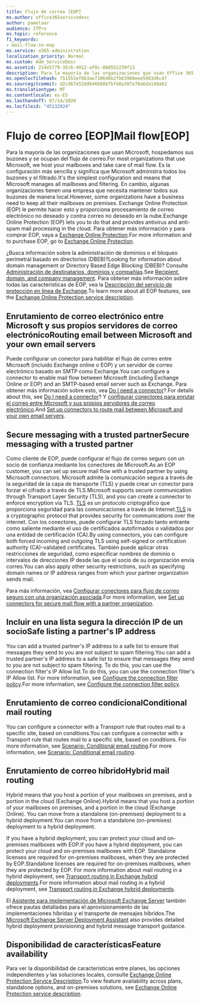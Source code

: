 ```yaml
---
title: Flujo de correo [EOP]
ms.author: office365servicedesc
author: pamelaar
audience: ITPro
ms.topic: reference
f1_keywords:
- mail-flow-in-eop
ms.service: o365-administration
localization_priority: Normal
ms.custom: Adm_ServiceDesc
ms.assetid: 214e5779-35c6-4912-af0c-8b0552239f13
description: Para la mayoría de las organizaciones que usan Office 365, hospedamos sus buzones y nos ocupamos del flujo de correo. Es la configuración más sencilla y significa que Microsoft administra todos los buzones y el filtrado. En cambio, algunas organizaciones tienen una empresa que necesita mantener todos sus buzones de manera local. Exchange Online Protection (EOP) le permite hacer esto y proporciona procesamiento de correo electrónico no deseado y contra correo no deseado en la nube.
ms.openlocfilehash: 751551ef6b3ae710646b2fb63960eee5983d6c47
ms.sourcegitcommit: d2cd67e52dd646b68bfbfd8a387e70a6da140a62
ms.translationtype: MT
ms.contentlocale: es-ES
ms.lasthandoff: 07/14/2020
ms.locfileid: "45132824"
---
```

# <a name="mail-floweop"></a><span data-ttu-id="c9006-106">Flujo de correo [EOP]</span><span class="sxs-lookup"><span data-stu-id="c9006-106">Mail flow[EOP]</span></span>

<span data-ttu-id="c9006-107">Para la mayoría de las organizaciones que usan Microsoft, hospedamos sus buzones y se ocupan del flujo de correo.</span><span class="sxs-lookup"><span data-stu-id="c9006-107">For most organizations that use Microsoft, we host your mailboxes and take care of mail flow.</span></span> <span data-ttu-id="c9006-108">Es la configuración más sencilla y significa que Microsoft administra todos los buzones y el filtrado.</span><span class="sxs-lookup"><span data-stu-id="c9006-108">It's the simplest configuration and means that Microsoft manages all mailboxes and filtering.</span></span> <span data-ttu-id="c9006-109">En cambio, algunas organizaciones tienen una empresa que necesita mantener todos sus buzones de manera local.</span><span class="sxs-lookup"><span data-stu-id="c9006-109">However, some organizations have a business need to keep all their mailboxes on premises.</span></span> <span data-ttu-id="c9006-110">Exchange Online Protection (EOP) le permite hacer esto y proporciona procesamiento de correo electrónico no deseado y contra correo no deseado en la nube.</span><span class="sxs-lookup"><span data-stu-id="c9006-110">Exchange Online Protection (EOP) lets you to do that and provides antivirus and anti-spam mail processing in the cloud.</span></span> <span data-ttu-id="c9006-111">Para obtener más información y para comprar EOP, vaya a [Exchange Online Protection](https://products.office.com/exchange/exchange-email-security-spam-protection).</span><span class="sxs-lookup"><span data-stu-id="c9006-111">For more information and to purchase EOP, go to [Exchange Online Protection](https://products.office.com/exchange/exchange-email-security-spam-protection).</span></span>
  
<span data-ttu-id="c9006-112">¿Busca información sobre la administración de dominios o el bloqueo perimetral basado en directorios (DBEB)?</span><span class="sxs-lookup"><span data-stu-id="c9006-112">Looking for information about domain management or Directory Based Edge Blocking (DBEB)?</span></span> <span data-ttu-id="c9006-113">Consulte [Administración de destinatarios, dominios y compañías](recipient-domain-and-company-management.md).</span><span class="sxs-lookup"><span data-stu-id="c9006-113">See [Recipient, domain, and company management](recipient-domain-and-company-management.md).</span></span> <span data-ttu-id="c9006-114">Para obtener más información sobre todas las características de EOP, vea la [Descripción del servicio de protección en línea de Exchange](exchange-online-protection-service-description.md).</span><span class="sxs-lookup"><span data-stu-id="c9006-114">To learn more about all EOP features, see the [Exchange Online Protection service description](exchange-online-protection-service-description.md).</span></span>
  
## <a name="routing-email-between-microsoft-and-your-own-email-servers"></a><span data-ttu-id="c9006-115">Enrutamiento de correo electrónico entre Microsoft y sus propios servidores de correo electrónico</span><span class="sxs-lookup"><span data-stu-id="c9006-115">Routing email between Microsoft and your own email servers</span></span>

<span data-ttu-id="c9006-116">Puede configurar un conector para habilitar el flujo de correo entre Microsoft (incluido Exchange online o EOP) y un servidor de correo electrónico basado en SMTP como Exchange.</span><span class="sxs-lookup"><span data-stu-id="c9006-116">You can configure a connector to enable mail flow between Microsoft (including Exchange Online or EOP) and an SMTP-based email server such as Exchange.</span></span> <span data-ttu-id="c9006-117">Para obtener más información sobre esto, vea [Do I need a connector](https://docs.microsoft.com/exchange/mail-flow-best-practices/use-connectors-to-configure-mail-flow/do-i-need-to-create-a-connector)?.</span><span class="sxs-lookup"><span data-stu-id="c9006-117">For details about this, see [Do I need a connector](https://docs.microsoft.com/exchange/mail-flow-best-practices/use-connectors-to-configure-mail-flow/do-i-need-to-create-a-connector)?</span></span> <span data-ttu-id="c9006-118">Y [configurar conectores para enrutar el correo entre Microsoft y sus propios servidores de correo electrónico](https://docs.microsoft.com/exchange/mail-flow-best-practices/use-connectors-to-configure-mail-flow/set-up-connectors-to-route-mail).</span><span class="sxs-lookup"><span data-stu-id="c9006-118">And [Set up connectors to route mail between Microsoft and your own email servers](https://docs.microsoft.com/exchange/mail-flow-best-practices/use-connectors-to-configure-mail-flow/set-up-connectors-to-route-mail).</span></span>
  
## <a name="secure-messaging-with-a-trusted-partner"></a><span data-ttu-id="c9006-119">Secure messaging with a trusted partner</span><span class="sxs-lookup"><span data-stu-id="c9006-119">Secure messaging with a trusted partner</span></span>

<span data-ttu-id="c9006-120">Como cliente de EOP, puede configurar el flujo de correo seguro con un socio de confianza mediante los conectores de Microsoft.</span><span class="sxs-lookup"><span data-stu-id="c9006-120">As an EOP customer, you can set up secure mail flow with a trusted partner by using Microsoft connectors.</span></span> <span data-ttu-id="c9006-121">Microsoft admite la comunicación segura a través de la seguridad de la capa de transporte (TLS) y puede crear un conector para forzar el cifrado a través de TLS.</span><span class="sxs-lookup"><span data-stu-id="c9006-121">Microsoft supports secure communication through Transport Layer Security (TLS), and you can create a connector to enforce encryption via TLS.</span></span> <span data-ttu-id="c9006-122">[TLS](https://docs.microsoft.com/microsoft-365/compliance/exchange-online-uses-tls-to-secure-email-connections) es un protocolo criptográfico que proporciona seguridad para las comunicaciones a través de Internet.</span><span class="sxs-lookup"><span data-stu-id="c9006-122">[TLS](https://docs.microsoft.com/microsoft-365/compliance/exchange-online-uses-tls-to-secure-email-connections) is a cryptographic protocol that provides security for communications over the internet.</span></span> <span data-ttu-id="c9006-123">Con los conectores, puede configurar TLS forzado tanto entrante como saliente mediante el uso de certificados autofirmados o validados por una entidad de certificación (CA).</span><span class="sxs-lookup"><span data-stu-id="c9006-123">By using connectors, you can configure both forced incoming and outgoing TLS using self-signed or certification authority (CA)-validated certificates.</span></span> <span data-ttu-id="c9006-124">También puede aplicar otras restricciones de seguridad, como especificar nombres de dominio o intervalos de direcciones IP desde las que el socio de su organización envía correo.</span><span class="sxs-lookup"><span data-stu-id="c9006-124">You can also apply other security restrictions, such as specifying domain names or IP address ranges from which your partner organization sends mail.</span></span> 
  
<span data-ttu-id="c9006-125">Para más información, vea [Configurar conectores para flujo de correo seguro con una organización asociada](https://docs.microsoft.com/exchange/mail-flow-best-practices/use-connectors-to-configure-mail-flow/set-up-connectors-for-secure-mail-flow-with-a-partner).</span><span class="sxs-lookup"><span data-stu-id="c9006-125">For more information, see [Set up connectors for secure mail flow with a partner organization](https://docs.microsoft.com/exchange/mail-flow-best-practices/use-connectors-to-configure-mail-flow/set-up-connectors-for-secure-mail-flow-with-a-partner).</span></span>
  
## <a name="safe-listing-a-partners-ip-address"></a><span data-ttu-id="c9006-126">Incluir en una lista segura la dirección IP de un socio</span><span class="sxs-lookup"><span data-stu-id="c9006-126">Safe listing a partner's IP address</span></span>

<span data-ttu-id="c9006-127">You can add a trusted partner's IP address to a safe list to ensure that messages they send to you are not subject to spam filtering.</span><span class="sxs-lookup"><span data-stu-id="c9006-127">You can add a trusted partner's IP address to a safe list to ensure that messages they send to you are not subject to spam filtering.</span></span> <span data-ttu-id="c9006-128">To do this, you can use the connection filter's IP Allow list.</span><span class="sxs-lookup"><span data-stu-id="c9006-128">To do this, you can use the connection filter's IP Allow list.</span></span> <span data-ttu-id="c9006-129">For more information, see [Configure the connection filter policy](https://go.microsoft.com/fwlink/p/?LinkID=287108).</span><span class="sxs-lookup"><span data-stu-id="c9006-129">For more information, see [Configure the connection filter policy](https://go.microsoft.com/fwlink/p/?LinkID=287108).</span></span>
  
## <a name="conditional-mail-routing"></a><span data-ttu-id="c9006-130">Enrutamiento de correo condicional</span><span class="sxs-lookup"><span data-stu-id="c9006-130">Conditional mail routing</span></span>

<span data-ttu-id="c9006-131">You can configure a connector with a Transport rule that routes mail to a specific site, based on conditions.</span><span class="sxs-lookup"><span data-stu-id="c9006-131">You can configure a connector with a Transport rule that routes mail to a specific site, based on conditions.</span></span> <span data-ttu-id="c9006-132">For more information, see [Scenario: Conditional email routing](https://docs.microsoft.com/exchange/mail-flow-best-practices/use-connectors-to-configure-mail-flow/conditional-mail-routing).</span><span class="sxs-lookup"><span data-stu-id="c9006-132">For more information, see [Scenario: Conditional email routing](https://docs.microsoft.com/exchange/mail-flow-best-practices/use-connectors-to-configure-mail-flow/conditional-mail-routing).</span></span>
  
## <a name="hybrid-mail-routing"></a><span data-ttu-id="c9006-133">Enrutamiento de correo híbrido</span><span class="sxs-lookup"><span data-stu-id="c9006-133">Hybrid mail routing</span></span>

<span data-ttu-id="c9006-134">Hybrid means that you host a portion of your mailboxes on premises, and a portion in the cloud (Exchange Online).</span><span class="sxs-lookup"><span data-stu-id="c9006-134">Hybrid means that you host a portion of your mailboxes on premises, and a portion in the cloud (Exchange Online).</span></span> <span data-ttu-id="c9006-135">You can move from a standalone (on-premises) deployment to a hybrid deployment.</span><span class="sxs-lookup"><span data-stu-id="c9006-135">You can move from a standalone (on-premises) deployment to a hybrid deployment.</span></span>
  
<span data-ttu-id="c9006-136">If you have a hybrid deployment, you can protect your cloud and on-premises mailboxes with EOP.</span><span class="sxs-lookup"><span data-stu-id="c9006-136">If you have a hybrid deployment, you can protect your cloud and on-premises mailboxes with EOP.</span></span> <span data-ttu-id="c9006-137">Standalone licenses are required for on-premises mailboxes, when they are protected by EOP.</span><span class="sxs-lookup"><span data-stu-id="c9006-137">Standalone licenses are required for on-premises mailboxes, when they are protected by EOP.</span></span> <span data-ttu-id="c9006-138">For more information about mail routing in a hybrid deployment, see [Transport routing in Exchange hybrid deployments](https://go.microsoft.com/fwlink/p/?LinkId=271757).</span><span class="sxs-lookup"><span data-stu-id="c9006-138">For more information about mail routing in a hybrid deployment, see [Transport routing in Exchange hybrid deployments](https://go.microsoft.com/fwlink/p/?LinkId=271757).</span></span>
  
<span data-ttu-id="c9006-139">El [Asistente para implementación de Microsoft Exchange Server](https://go.microsoft.com/fwlink/p/?LinkId=287036) también ofrece pautas detalladas para el aprovisionamiento de las implementaciones híbridas y el transporte de mensajes híbridos.</span><span class="sxs-lookup"><span data-stu-id="c9006-139">The [Microsoft Exchange Server Deployment Assistant](https://go.microsoft.com/fwlink/p/?LinkId=287036) also provides detailed hybrid deployment provisioning and hybrid message transport guidance.</span></span> 
  
## <a name="feature-availability"></a><span data-ttu-id="c9006-140">Disponibilidad de características</span><span class="sxs-lookup"><span data-stu-id="c9006-140">Feature availability</span></span>

<span data-ttu-id="c9006-141">Para ver la disponibilidad de características entre planes, las opciones independientes y las soluciones locales, consulte [Exchange Online Protection Service Description](exchange-online-protection-service-description.md).</span><span class="sxs-lookup"><span data-stu-id="c9006-141">To view feature availability across plans, standalone options, and on-premises solutions, see [Exchange Online Protection service description](exchange-online-protection-service-description.md).</span></span>
